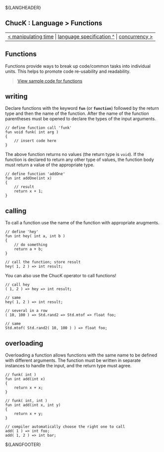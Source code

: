 ${LANGHEADER}

## ChucK : Language > Functions

<div class="chuck_nav">
<center>
 <table border="0"><tr><td>
  <div class="chuck_nav_bar">	
    <a href="./time.md">&lt; manipulating time</a>  |
    <a href="./index.md">language specification ^</a> | 
    <a href="./spork.md">concurrency &gt;</a> 
  </div>
  </td></tr></table>
</center>
</div>

## Functions

Functions provide ways to break up code/common tasks into individual 
units.  This helps to promote code re-usability and readability. 

> [View sample code for functions](../examples/index.md#func)

<a id="write"></a>

## writing

Declare functions with the keyword __`fun`__ (or __`function`__)
followed by the return type and then the name of the function. After the 
name of the function parentheses must be opened to declare the types of the 
input arguments.

```chuck
// define function call 'funk'
fun void funk( int arg )
{
    // insert code here
}
```

The above function returns no values (the return type is `void`).
If the function is declared to return any other type of values, the 
function body must return a value of the appropriate type.

```chuck
// define function 'addOne'
fun int addOne(int x)
{
    // result
    return x + 1;
}
```

<a id="calling"></a>

## calling

To call a function use the name of the function with appropriate arugments.

```chuck
// define 'hey'
fun int hey( int a, int b )
{
    // do something
    return a + b;
}

// call the function; store result
hey( 1, 2 ) => int result;
```

You can also use the ChucK operator to call functions!

```chuck
// call hey
( 1, 2 ) => hey => int result;

// same
hey( 1, 2 ) => int result;

// several in a row
( 10, 100 ) => Std.rand2 => Std.mtof => float foo;

// same
Std.mtof( Std.rand2( 10, 100 ) ) => float foo;
```

<a id="overloading"> </a>

## overloading

Overloading a function allows functions with the same name to be 
defined with different arguments. The function must be written in 
separate instances to handle the input, and the return type must 
agree.

```chuck
// funk( int )
fun int add(int x)
{
    return x + x;
}

// funk( int, int )
fun int add(int x, int y)
{
    return x + y;
}

// compiler automatically choose the right one to call
add( 1 ) => int foo;
add( 1, 2 ) => int bar;
```

${LANGFOOTER}